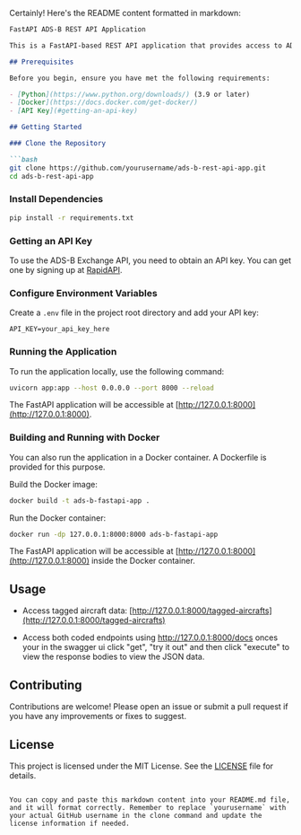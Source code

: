 Certainly! Here's the README content formatted in markdown:

```markdown
FastAPI ADS-B REST API Application

This is a FastAPI-based REST API application that provides access to ADS-B (Automatic Dependent Surveillance–Broadcast) data. It fetches tagged aircraft data from the ADS-B Exchange API and serves it through a FastAPI web server.

## Prerequisites

Before you begin, ensure you have met the following requirements:

- [Python](https://www.python.org/downloads/) (3.9 or later)
- [Docker](https://docs.docker.com/get-docker/)
- [API Key](#getting-an-api-key)

## Getting Started

### Clone the Repository

```bash
git clone https://github.com/yourusername/ads-b-rest-api-app.git
cd ads-b-rest-api-app
```

### Install Dependencies

```bash
pip install -r requirements.txt
```

### Getting an API Key

To use the ADS-B Exchange API, you need to obtain an API key. You can get one by signing up at [RapidAPI](https://rapidapi.com/adsbx/api/adsb-exchange-com1/).

### Configure Environment Variables

Create a `.env` file in the project root directory and add your API key:

```env
API_KEY=your_api_key_here
```

### Running the Application

To run the application locally, use the following command:

```bash
uvicorn app:app --host 0.0.0.0 --port 8000 --reload
```

The FastAPI application will be accessible at [http://127.0.0.1:8000](http://127.0.0.1:8000).

### Building and Running with Docker

You can also run the application in a Docker container. A Dockerfile is provided for this purpose.

Build the Docker image:

```bash
docker build -t ads-b-fastapi-app .
```

Run the Docker container:

```bash
docker run -dp 127.0.0.1:8000:8000 ads-b-fastapi-app
```

The FastAPI application will be accessible at [http://127.0.0.1:8000](http://127.0.0.1:8000) inside the Docker container.

## Usage

- Access tagged aircraft data: [http://127.0.0.1:8000/tagged-aircrafts](http://127.0.0.1:8000/tagged-aircrafts)

- Access both coded endpoints using http://127.0.0.1:8000/docs onces your in the swagger ui click "get", "try it out" and then click "execute" to view the response bodies to view the JSON data.

## Contributing

Contributions are welcome! Please open an issue or submit a pull request if you have any improvements or fixes to suggest.

## License

This project is licensed under the MIT License. See the [LICENSE](LICENSE) file for details.
```

You can copy and paste this markdown content into your README.md file, and it will format correctly. Remember to replace `yourusername` with your actual GitHub username in the clone command and update the license information if needed.
